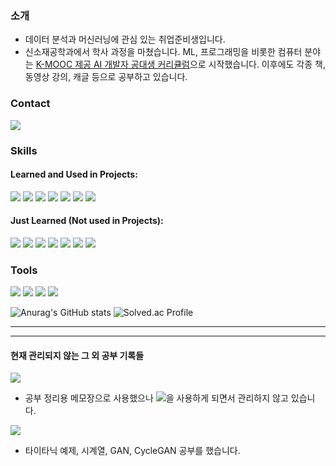 ### 소개
- 데이터 분석과 머신러닝에 관심 있는 취업준비생입니다.
- 신소재공학과에서 학사 과정을 마쳤습니다. ML, 프로그래밍을 비롯한 컴퓨터 분야는 [K-MOOC 제공 AI 개발자 공대생 커리큘럼](http://www.kmooc.kr/roadmap_view/2/)으로 시작했습니다. 이후에도 각종 책, 동영상 강의, 캐글 등으로 공부하고 있습니다. 


### Contact
<img src="https://img.shields.io/badge/dowrave@gmail.com-EA4335?style=flat-square&logo=Gmail&logoColor=white"/> 


### Skills

#### Learned and Used in Projects:
<img src="https://img.shields.io/badge/Python-3776AB?style=flat-square&logo=Python&logoColor=white"/> <img src="https://img.shields.io/badge/pandas-150458?style=flat&logo=pandas&logoColor=white"/>
<img src="https://img.shields.io/badge/scikit_learn-F7931E?style=flat&logo=scikit-learn&logoColor=white"/>
<img src="https://img.shields.io/badge/Numpy-013243?style=flat&logo=Numpy&logoColor=white"/>
<img src="https://img.shields.io/badge/Tensorflow-FF6F00?style=flat&logo=Tensorflow&logoColor=white"/>
<img src="https://img.shields.io/badge/OpenCV-5C3EE8?style=flat&logo=opencv&logoColor=5C3EE8"/>
<img src="https://img.shields.io/badge/MySQL-4479A1?style=flat&logo=MySQL&logoColor=white"/>


#### Just Learned (Not used in Projects):
<img src="https://img.shields.io/badge/C++-00599C?style=flat&logo=cplusplus&logoColor=white"/> <img src="https://img.shields.io/badge/Go-00ADD8?style=flat&logo=Go&logoColor=white"/> <img src="https://img.shields.io/badge/R-276DC3?style=flat&logo=r&logoColor=white"/> <img src="https://img.shields.io/badge/Django-092E20?style=flat&logo=Django&logoColor=white"/> <img src="https://img.shields.io/badge/HTML5-E34F26?style=flat&logo=HTML5&logoColor=white"/> <img src="https://img.shields.io/badge/CSS-1572B6?style=flat&logo=CSS3&logoColor=white"/> <img src="https://img.shields.io/badge/Docker-2496ED?style=flat&logo=docker&logoColor=white"/>

### Tools
<img src="https://img.shields.io/badge/Jupyter-F37626?style=flat&logo=Jupyter&logoColor=white"/> <img src="https://img.shields.io/badge/VisualStudioCode-007ACC?style=flat&logo=visualstudiocode&logoColor=white"/> <img src="https://img.shields.io/badge/GoogleColab-F9AB00?style=flat&logo=googlecolab&logoColor=white"/>
<img src="https://img.shields.io/badge/Git-F05032?style=flat&logo=git&logoColor=white"/>


![Anurag's GitHub stats](https://github-readme-stats.vercel.app/api?username=dowrave&show_icons=true&theme=vue)
![Solved.ac Profile](http://mazassumnida.wtf/api/v2/generate_badge?boj=dowrave)

-------------------
--------------------
#### 현재 관리되지 않는 그 외 공부 기록들
<a href="https://dowrave.tistory.com/"><img src="https://img.shields.io/badge/Blog-000000?style=flat&logo=Tistory&logoColor=white"/></a>
  - 공부 정리용 메모장으로 사용했으나 <img src="https://img.shields.io/badge/Obsidian-483699?style=flat&logo=obsidian&logoColor=white"/>을 사용하게 되면서 관리하지 않고 있습니다.  
  
<a href="https://www.kaggle.com/hyeontaelee"><img src="https://img.shields.io/badge/Kaggle-20BEFF?style=flat&logo=kaggle&logoColor=white"/></a>
  - 타이타닉 예제, 시계열, GAN, CycleGAN 공부를 했습니다.
